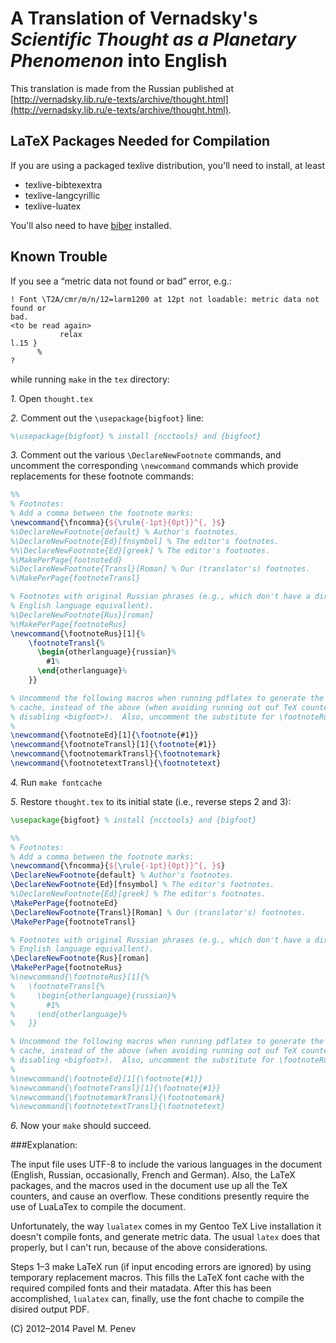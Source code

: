A Translation of Vernadsky's _Scientific Thought as a Planetary Phenomenon_ into English
======================================================================================

This translation is made from the Russian published at
[http://vernadsky.lib.ru/e-texts/archive/thought.html](http://vernadsky.lib.ru/e-texts/archive/thought.html).


LaTeX Packages Needed for Compilation
-------------------------------------

If you are using a packaged texlive distribution, you'll need to install, at
least

* texlive-bibtexextra
* texlive-langcyrillic
* texlive-luatex

You'll also need to have [biber](http://biblatex-biber.sourceforge.net/)
installed.


Known Trouble
-------------

If you see a “metric data not found or bad” error, e.g.:

	! Font \T2A/cmr/m/n/12=larm1200 at 12pt not loadable: metric data not found or 
	bad.
	<to be read again> 
			   relax 
	l.15 }
	      %
	? 


while running `make` in the `tex` directory:

*1.* Open `thought.tex`

*2.* Comment out the `\usepackage{bigfoot}` line:

```latex
%\usepackage{bigfoot} % install {ncctools} and {bigfoot}
```

*3.* Comment out the various `\DeclareNewFootnote` commands, and uncomment the corresponding `\newcommand` commands which provide replacements for these footnote commands:

```latex
%%
% Footnotes:
% Add a comma between the footnote marks:
\newcommand{\fncomma}{${\rule{-1pt}{0pt}}^{, }$}
%\DeclareNewFootnote{default} % Author's footnotes.
%\DeclareNewFootnote{Ed}[fnsymbol] % The editor's footnotes.
%%\DeclareNewFootnote{Ed}[greek] % The editor's footnotes.
%\MakePerPage{footnoteEd}
%\DeclareNewFootnote{Transl}[Roman] % Our (translator's) footnotes.
%\MakePerPage{footnoteTransl}

% Footnotes with original Russian phrases (e.g., which don't have a direct
% English language equivallent).
%\DeclareNewFootnote{Rus}[roman]
%\MakePerPage{footnoteRus}
\newcommand{\footnoteRus}[1]{%
	\footnoteTransl{%
	  \begin{otherlanguage}{russian}%
	    #1%
	  \end{otherlanguage}%
	}}

% Uncommend the following macros when running pdflatex to generate the font
% cache, instead of the above (when avoiding running out ouf TeX counters by
% disabling <bigfoot>).  Also, uncomment the substitute for \footnoteRus above.
%
\newcommand{\footnoteEd}[1]{\footnote{#1}}
\newcommand{\footnoteTransl}[1]{\footnote{#1}}
\newcommand{\footnotemarkTransl}{\footnotemark}
\newcommand{\footnotetextTransl}{\footnotetext}
```

*4.* Run `make fontcache`

*5.* Restore `thought.tex` to its initial state (i.e., reverse steps 2 and 3):


```latex
\usepackage{bigfoot} % install {ncctools} and {bigfoot}
```

```latex
%%
% Footnotes:
% Add a comma between the footnote marks:
\newcommand{\fncomma}{${\rule{-1pt}{0pt}}^{, }$}
\DeclareNewFootnote{default} % Author's footnotes.
\DeclareNewFootnote{Ed}[fnsymbol] % The editor's footnotes.
%\DeclareNewFootnote{Ed}[greek] % The editor's footnotes.
\MakePerPage{footnoteEd}
\DeclareNewFootnote{Transl}[Roman] % Our (translator's) footnotes.
\MakePerPage{footnoteTransl}

% Footnotes with original Russian phrases (e.g., which don't have a direct
% English language equivallent).
\DeclareNewFootnote{Rus}[roman]
\MakePerPage{footnoteRus}
%\newcommand{\footnoteRus}[1]{%
%	\footnoteTransl{%
%	  \begin{otherlanguage}{russian}%
%	    #1%
%	  \end{otherlanguage}%
%	}}

% Uncommend the following macros when running pdflatex to generate the font
% cache, instead of the above (when avoiding running out ouf TeX counters by
% disabling <bigfoot>).  Also, uncomment the substitute for \footnoteRus above.
%
%\newcommand{\footnoteEd}[1]{\footnote{#1}}
%\newcommand{\footnoteTransl}[1]{\footnote{#1}}
%\newcommand{\footnotemarkTransl}{\footnotemark}
%\newcommand{\footnotetextTransl}{\footnotetext}
```

*6.* Now your `make` should succeed.


###Explanation:

The input file uses UTF-8 to include the various languages in the document
(English, Russian, occasionally, French and German).  Also, the LaTeX packages,
and the macros used in the document use up all the TeX counters, and cause an
overflow.  These conditions presently require the use of LuaLaTex to compile
the document.

Unfortunately, the way `lualatex` comes in my Gentoo TeX Live installation it
doesn't compile fonts, and generate metric data.  The usual `latex` does that
properly, but I can't run, because of the above considerations.

Steps 1–3 make LaTeX run (if input encoding errors are ignored) by using
temporary replacement macros.  This fills the LaTeX font cache with the
required compiled fonts and their matadata.  After this has been accomplished,
`lualatex` can, finally, use the font chache to compile the disired output PDF.



(C) 2012–2014 Pavel M. Penev
